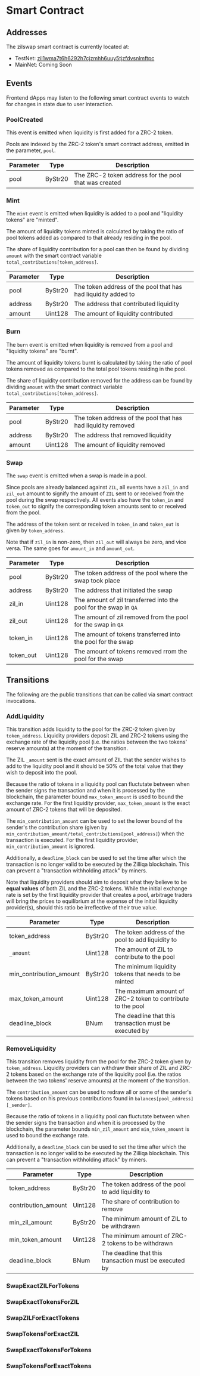# Smart Contract

## Addresses

The zilswap smart contract is currently located at:

- TestNet: [zil1wma7t6h6292h7cjzmhh6uuy5tjzfdvsnlmftpc](https://viewblock.io/zilliqa/address/zil1wma7t6h6292h7cjzmhh6uuy5tjzfdvsnlmftpc?network=testnet)
- MainNet: Coming Soon

## Events

Frontend dApps may listen to the following smart contract events to watch for changes in state due to user interaction.

### PoolCreated

This event is emitted when liquidity is first added for a ZRC-2 token.

Pools are indexed by the ZRC-2 token's smart contract address, emitted in the parameter, `pool`.

| Parameter | Type    | Description                                           |
|-----------|---------|-------------------------------------------------------|
| pool      | ByStr20 | The ZRC-2 token address for the pool that was created |

### Mint

The `mint` event is emitted when liquidity is added to a pool and "liquidity tokens" are "minted".

The amount of liquidity tokens minted is calculated by taking the ratio of pool tokens added as compared to that already residing in the pool.

The share of liquidity contribution for a pool can then be found by dividing `amount` with the smart contract variable `total_contributions[token_address]`.

| Parameter | Type    | Description                                                    |
|-----------|---------|----------------------------------------------------------------|
| pool      | ByStr20 | The token address of the pool that has had liquidity added to  |
| address   | ByStr20 | The address that contributed liquidity                         |
| amount    | Uint128 | The amount of liquidity contributed                            |

### Burn

The `burn` event is emitted when liquidity is removed from a pool and "liquidity tokens" are "burnt".

The amount of liquidity tokens burnt is calculated by taking the ratio of pool tokens removed as compared to the total pool tokens residing in the pool.

The share of liquidity contribution removed for the address can be found by dividing `amount` with the smart contract variable `total_contributions[token_address]`.

| Parameter | Type    | Description                                                   |
|-----------|---------|---------------------------------------------------------------|
| pool      | ByStr20 | The token address of the pool that has had liquidity removed  |
| address   | ByStr20 | The address that removed liquidity                            |
| amount    | Uint128 | The amount of liquidity removed                               |

### Swap

The `swap` event is emitted when a swap is made in a pool.

Since pools are already balanced against `ZIL`, all events have a `zil_in` and `zil_out` amount
to signify the amount of `ZIL` sent to or received from the pool during the swap respectively.
All events also have the `token_in` and `token_out` to signify the corresponding token amounts
sent to or received from the pool.

The address of the token sent or received in `token_in` and `token_out` is given by `token_address`.

Note that if `zil_in` is non-zero, then `zil_out` will always be zero, and vice versa. The
same goes for `amount_in` and `amount_out`.

| Parameter | Type    | Description                                                       |
|-----------|---------|-------------------------------------------------------------------|
| pool      | ByStr20 | The token address of the pool where the swap took place           |
| address   | ByStr20 | The address that initiated the swap                               |
| zil_in    | Uint128 | The amount of zil transferred into the pool for the swap in `QA`  |
| zil_out   | Uint128 | The amount of zil removed from the pool for the swap in `QA`      |
| token_in  | Uint128 | The amount of tokens transferred into the pool for the swap       |
| token_out | Uint128 | The amount of tokens removed rrom the pool for the swap           |

## Transitions

The following are the public transitions that can be called via smart contract invocations.

### AddLiquidity

This transition adds liquidity to the pool for the ZRC-2 token given by `token_address`.
Liquidity providers deposit ZIL and ZRC-2 tokens using the exchange rate of the liquidity pool
(i.e. the ratios between the two tokens' reserve amounts) at the moment of the transition.

The ZIL `_amount` sent is the exact amount of ZIL that the sender wishes to add to the liquidity
pool and it should be 50% of the total value that they wish to deposit into the pool.

Because the ratio of tokens in a liquidity pool can fluctutate between when the sender signs
the transaction and when it is processed by the blockchain, the parameter bound `max_token_amount`
is used to bound the exchange rate. For the first liquidity provider, `max_token_amount`
is the exact amount of ZRC-2 tokens that will be deposited.

The `min_contribution_amount` can be used to set the lower bound of the sender's
the contribution share (given by `min_contribution_amount/total_contributions[pool_address]`)
when the transaction is executed. For the first liquidity provider, `min_contribution_amount` is ignored.

Additionally, a `deadline_block` can be used to set the time after which the transaction is no longer
valid to be executed by the Zilliqa blockchain. This can prevent a "transaction withholding attack" by miners.

Note that liquidity providers should aim to deposit what they believe to be **equal values** of
both ZIL and the ZRC-2 tokens. While the initial exchange rate is set by the first liquidity provider
that creates a pool, arbitrage traders will bring the prices to equilibrium at the expense of the
initial liquidity provider(s), should this ratio be irreflective of their true value.

| Parameter        | Type    | Description                                                       |
|------------------|---------|-------------------------------------------------------------------|
| token_address    | ByStr20 | The token address of the pool to add liquidity to                 |
| `_amount`        | Uint128 | The amount of ZIL to contribute to the pool                       |
| min_contribution_amount | ByStr20 | The minimum liquidity tokens that needs to be minted       |
| max_token_amount | Uint128 | The maximum amount of ZRC-2 token to contribute to the pool       |
| deadline_block   | BNum    | The deadline that this transaction must be executed by            |

### RemoveLiquidity

This transition removes liquidity from the pool for the ZRC-2 token given by `token_address`.
Liquidity providers can withdraw their share of ZIL and ZRC-2 tokens based on the exchange rate
of the liquidity pool (i.e. the ratios between the two tokens' reserve amounts) at the moment of the transition.

The `contribution_amount` can be used to redraw all or some of the sender's tokens based on his
previous contributions found in `balances[pool_address][_sender]`.

Because the ratio of tokens in a liquidity pool can fluctutate between when the sender signs
the transaction and when it is processed by the blockchain, the parameter bounds `min_zil_amount`
and `min_token_amount` is used to bound the exchange rate.

Additionally, a `deadline_block` can be used to set the time after which the transaction is no longer
valid to be executed by the Zilliqa blockchain. This can prevent a "transaction withholding attack" by miners.

| Parameter        | Type    | Description                                            |
|------------------|---------|--------------------------------------------------------|
| token_address    | ByStr20 | The token address of the pool to add liquidity to      |
| contribution_amount | Uint128 | The share of contribution to remove                 |
| min_zil_amount   | ByStr20 | The minimum amount of ZIL to be withdrawn              |
| min_token_amount | Uint128 | The minimum amount of ZRC-2 tokens to be withdrawn     |
| deadline_block   | BNum    | The deadline that this transaction must be executed by |

### SwapExactZILForTokens

### SwapExactTokensForZIL

### SwapZILForExactTokens

### SwapTokensForExactZIL

### SwapExactTokensForTokens

### SwapTokensForExactTokens
